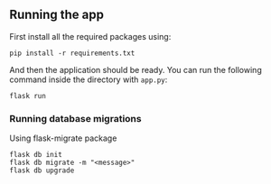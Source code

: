 ## Running the app

First install all the required packages using:

```
pip install -r requirements.txt
```

And then the application should be ready.
You can run the following command inside the directory with ```app.py```:

```
flask run
```

### Running database migrations

Using flask-migrate package

```
flask db init
flask db migrate -m "<message>"
flask db upgrade
```